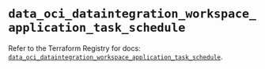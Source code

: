 # `data_oci_dataintegration_workspace_application_task_schedule`

Refer to the Terraform Registry for docs: [`data_oci_dataintegration_workspace_application_task_schedule`](https://registry.terraform.io/providers/oracle/oci/6.18.0/docs/data-sources/dataintegration_workspace_application_task_schedule).
